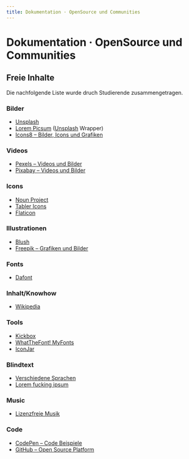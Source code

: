 ```yaml
---
title: Dokumentation · OpenSource und Communities
---
```

# Dokumentation · OpenSource und Communities
<div class='header'></div>

## Freie Inhalte
Die nachfolgende Liste wurde druch Studierende zusammengetragen.



### Bilder
* [Unsplash](https://unsplash.com/)
* [Lorem Picsum](https://picsum.photos/) ([Unsplash](http://unsplash.com) Wrapper)
* [Icons8 – Bilder, Icons und Grafiken](https://icons8.com/)

### Videos
* [Pexels – Videos und Bilder](https://www.pexels.com/de-de/)
* [Pixabay – Videos und Bilder](https://pixabay.com/de/videos/)

### Icons
* [Noun Project](https://thenounproject.com/)
* [Tabler Icons](https://tablericons.com/)
* [Flaticon](https://www.flaticon.com/)

### Illustrationen
* [Blush](https://blush.design/)
* [Freepik – Grafiken und Bilder](https://de.freepik.com/)

### Fonts
* [Dafont](https://www.dafont.com)

### Inhalt/Knowhow
* [Wikipedia](https://de.wikipedia.org/)

### Tools
* [Kickbox](https://home.getkickbox.com/)
* [WhatTheFont! MyFonts](https://www.myfonts.com/WhatTheFont/)
* [IconJar](https://geticonjar.com/)

### Blindtext
* [Verschiedene Sprachen](https://www.blindtextgenerator.com/)
* [Lorem fucking ipsum](http://loremfuckingipsum.com/)

### Music
* [Lizenzfreie Musik](https://www.bensound.com/royalty-free-music)

### Code
* [CodePen – Code Beispiele](https://codepen.io/)
* [GitHub – Open Source Platform](https://github.com/)
